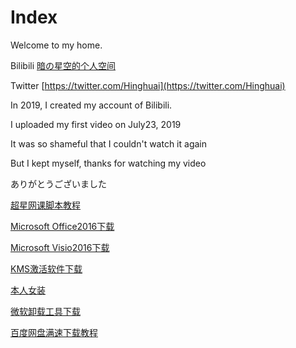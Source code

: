 # Index

Welcome to my home.

Bilibili   [暗の星空的个人空间](https://space.bilibili.com/388456364)

Twitter   [https://twitter.com/Hinghuai](https://twitter.com/Hinghuai)

In 2019, I created my account of Bilibili.

I uploaded my first video on July23, 2019

It was so shameful that I couldn't watch it again

But I kept myself, thanks for watching my video

ありがとうございました

[超星网课脚本教程](https://hinghuai.github.io/超星网课脚本/超星网课脚本使用方法.html)

[Microsoft Office2016下载](https://hinghuai.github.io/Microsoft-Office安装/Microsoft-Office2016.html)

[Microsoft Visio2016下载](https://hinghuai.github.io/Microsoft-Visio2016/Microsoft-Visio2016.html)

[KMS激活软件下载](https://hinghuai.github.io/KMS24.3.0/KMS24.3.0.html)

[本人女装](https://t.bilibili.com/581097465854073518)

[微软卸载工具下载](https://hinghuai.lanzoui.com/i5zwMv9mepg)

[百度网盘满速下载教程](https://hinghuai.github.io/百度网盘满速下载教程/百度网盘满速下载教程.html)
